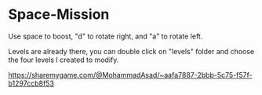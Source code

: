 # Space-Mission
Use space to boost, "d" to rotate right, and "a" to rotate left.
 
 
 
Levels are already there, you can double click on "levels" folder and choose the four levels I created to modify.


https://sharemygame.com/@MohammadAsad/~aafa7887-2bbb-5c75-f57f-b1297ccb8f53
